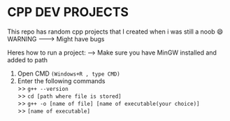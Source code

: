 # CPP DEV PROJECTS
This repo has random cpp projects that I created when i was still a noob :smile:
WARNING ---> Might have bugs

Heres how to run a project:
--> Make sure you have MinGW installed and added to path 
 1. Open CMD `(Windows+R , type CMD)`
 2. Enter the following commands
    <br> >> `g++ --version`
    <br> >> `cd [path where file is stored]`
    <br> >> `g++ -o [name of file] [name of executable(your choice)]`
    <br> >> `[name of executable]`
